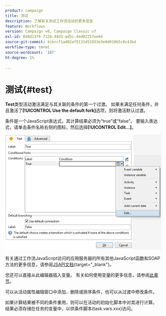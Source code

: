 ```yaml
---
product: campaign
title: 测试
description: 了解有关测试工作流活动的更多信息
feature: Workflows
version: Campaign v8, Campaign Classic v7
exl-id: 0d4d13f6-7128-44d3-ad5c-4ed02257ee64
source-git-commit: 4cbccf1ad02af9133d51933e3e0d010b5c8c43bd
workflow-type: tm+mt
source-wordcount: '187'
ht-degree: 1%

---
```


# 测试{#test}



**Test**&#x200B;类型活动激活满足与其关联的条件的第一个过渡。 如果未满足任何条件，并且激活了&#x200B;**[!UICONTROL Use the default fork]**&#x200B;选项，则将激活默认过渡。

条件是一个JavaScript表达式，其计算结果必须为“true”或“false”。 要输入表达式，请单击条件名称右侧的图标，然后选择&#x200B;**[!UICONTROL Edit...]**。

![](assets/edit_test.png)

有关通过工作流JavaScript访问的应用服务器的所有其他JavaScript函数和SOAP方法的更多信息，请参阅[JSAPI文档](https://experienceleague.adobe.com/developer/campaign-api/api/index.html?lang=zh-Hans){target="_blank"}。

您还可以直接从此编辑器插入变量。 有关如何使用变量的更多信息，请参阅[此章节](javascript-scripts-and-templates.md#variables)。

可以从活动属性编辑窗口中添加、删除或排序条件，也可以从过渡中修改条件。

如果计算结果被不同的条件重用，则可以在活动的初始化脚本中对其进行计算。 结果必须存储在任务的变量中，以供条件脚本(task.vars.xxx)访问。
